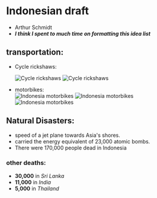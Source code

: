 # Indonesian draft   
  - Arthur Schmidt
  - ***I think I spent to much time on formatting this idea list***

 
## transportation:  

  * Cycle rickshaws:  
        
      ![Cycle rickshaws](https://encrypted-tbn0.gstatic.com/images?q=tbn:ANd9GcQHotwRaISl7k4AjS4ymx4aYQe2oTWFK-yg_w&s)
       ![Cycle rickshaws](https://encrypted-tbn0.gstatic.com/images?q=tbn:ANd9GcQT1jjsxFqxFxOXqejgAycoVq7XtepTup4Fng&s)   
  * motorbikes:  
      ![Indonesia motorbikes](https://www.theinertia.com/wp-content/uploads/2016/04/featt-19.jpg?x49607)
      ![Indonesia motorbikes](https://cdn.motor1.com/images/mgl/KbnBZQ/s1/indonesia-two-million-electric-motorbikes-2025.webp)
      ![Indonesia motorbikes](https://external-preview.redd.it/olkjoW1rls65lgzK3nhMb5Yo_xtqyKogJgBbxRiNjS4.jpg?auto=webp&s=ed58ad75fb7485823969d5ec0d9c9d654f616f54)

## Natural Disasters:  
  * speed of a jet plane towards Asia's shores.  
  * carried the energy equivalent of 23,000 atomic bombs.  
  * There were 170,000 people dead in Indonesia  
  
### other deaths:  
  * **30,000** in *Sri Lanka*  
  * **11,000** in *India*  
  * **5,000** in *Thailand*  
